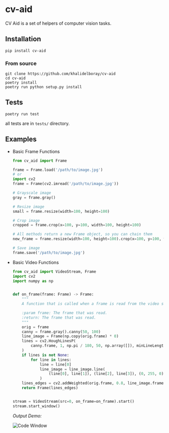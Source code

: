 # cv-aid
CV Aid is a set of helpers of computer vision tasks.

## Installation

`pip install cv-aid`

### From source

```
git clone https://github.com/khalidelboray/cv-aid
cd cv-aid
poetry install
poetry run python setup.py install
```

## Tests

`poetry run test`

all tests are in `tests/` directory.

## Examples

- Basic Frame Functions

    ```python
    from cv_aid import Frame

    frame = Frame.load('/path/to/image.jpg')
    # or
    import cv2
    frame = Frame(cv2.imread('/path/to/image.jpg'))

    # Grayscale image
    gray = frame.gray()

    # Resize image
    small = frame.resize(width=100, height=100)

    # Crop image
    cropped = frame.crop(x=100, y=100, width=100, height=100)

    # All methods return a new Frame object, so you can chain them
    new_frame = frame.resize(width=100, height=100).crop(x=100, y=100, width=100, height=100)

    # Save image
    frame.save('/path/to/image.jpg')
    ```

- Basic Video Functions

    ```python
    from cv_aid import VideoStream, Frame
    import cv2
    import numpy as np


    def on_frame(frame: Frame) -> Frame:
        """
        A function that is called when a frame is read from the video stream.

        :param frame: The frame that was read.
        :return: The frame that was read.
        """
        orig = frame
        canny = frame.gray().canny(50, 100)
        line_image = Frame(np.copy(orig.frame) * 0)
        lines = cv2.HoughLinesP(
            canny.frame, 1, np.pi / 180, 50, np.array([]), minLineLength=10, maxLineGap=5
        )
        if lines is not None:
            for line in lines:
                line = line[0]
                line_image = line_image.line(
                    (line[0], line[1]), (line[2], line[3]), (0, 255, 0), 3
                )
        lines_edges = cv2.addWeighted(orig.frame, 0.8, line_image.frame, 1, 1)
        return Frame(lines_edges)


    stream = VideoStream(src=0, on_frame=on_frame).start()
    stream.start_window()
    ```

    *Output Demo:*

    ![Code Window](/images/stream.png)